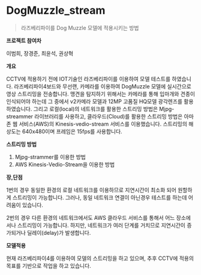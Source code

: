 # DogMuzzle_stream
>라즈베리파이를 Dog Muzzle 모델에 적용시키는 방법

**프로젝트 참여차**

이범희, 장경준, 최윤석, 권상혁

**개요**

CCTV에 적용하기 전에 IOT기술인 라즈베리파이를 이용하여 모델 테스트를 하였습니다. 라즈베리파이4보드와 무선랜, 카메라를 이용하여 DogMuzzle 모델에 실시간으로 영상 스트리밍을 전송합니다. 맹견을 탐지하기 위해서는 카메라를 통해 입마개와 견종이 인식되어야 하는데 그 중에서 v2카메라 모델과 12MP 고품질 HQ모델 광각렌즈를 활용하였습니다. 그리고 로컬(local)의 네트워크를 활용한 스트리밍 방법은 Mjpg-streammer 라이브러리를 사용하고, 클라우드(Cloud)를 활용한 스트리밍 방법은 아마존 웹 서비스(AWS)의 Kinesis-vedio-stream 서비스를 이용했습니다. 스트리밍의 해상도는 640x480이며 프레임은 15fps를 사용합니다.



**스트리밍 방법**
1. Mjpg-strammer를 이용한 방법
2. AWS Kinesis-Vedio-Stream을 이용한 방법

**장,단점**

1번의 경우 동일한 환경의 로컬 네트워크를 이용하므로 지연시간이 최소화 되어 원할하게 스트리밍이 가능합니다.
그러나, 동일 네트워크 연결이 아닌경우 테스트를 하는데 어려움이 있습니다.

2번의 경우 다른 환경의 네트워크에서도 AWS 클라우드 서비스를 통해서 어느 장소에서나 스트리밍이 가능합니다.
하지만, 네트워크가 여러 단계를 거치므로 지연시간이 증가되거나 딜레이(delay)가 발생합니다.

**모델적용**

현재 라즈베리파이4를 이용하여 모델의 스트리밍을 하고 있으며, 추후 CCTV에 적용의 목표를 기반으로 작업을 하고 있습니다.

